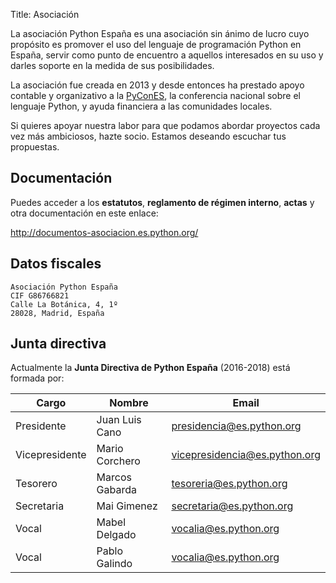 Title: Asociación

La asociación Python España es una asociación sin ánimo de lucro cuyo propósito es promover el uso del lenguaje de programación Python en España, servir como punto de encuentro a aquellos interesados en su uso y darles soporte en la medida de sus posibilidades.

La asociación fue creada en 2013 y desde entonces ha prestado apoyo contable y organizativo a la [PyConES](https://es.pycon.org), la conferencia nacional sobre el lenguaje Python, y ayuda financiera a las comunidades locales.

Si quieres apoyar nuestra labor para que podamos abordar proyectos cada vez más ambiciosos, hazte socio. Estamos deseando escuchar tus propuestas.

## Documentación

Puedes acceder a los **estatutos**, **reglamento de régimen interno**, **actas** y otra documentación en este enlace:

http://documentos-asociacion.es.python.org/

## Datos fiscales

```
Asociación Python España
CIF G86766821
Calle La Botánica, 4, 1º
28028, Madrid, España
```

## Junta directiva

Actualmente la **Junta Directiva de Python España** (2016-2018) está formada por:

|  Cargo            |  Nombre                   |  Email                           |
| ----------------- | ------------------------- | -------------------------------- |
|  Presidente       |  Juan Luis Cano           |  presidencia@es.python.org       |
|  Vicepresidente   |  Mario Corchero           |  vicepresidencia@es.python.org   |
|  Tesorero         |  Marcos Gabarda           |  tesoreria@es.python.org         |
|  Secretaria       |  Mai Gimenez              |  secretaria@es.python.org        |
|  Vocal            |  Mabel Delgado            |  vocalia@es.python.org           |
|  Vocal            |  Pablo Galindo            |  vocalia@es.python.org           |
